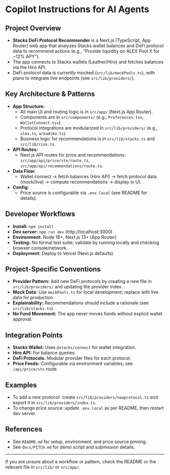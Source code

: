 # Copilot Instructions for AI Agents

## Project Overview
- **Stacks DeFi Protocol Recommender** is a Next.js (TypeScript, App Router) web app that analyzes Stacks wallet balances and DeFi protocol data to recommend actions (e.g., "Provide liquidity on ALEX Pool X for ~12% APY").
- The app connects to Stacks wallets (Leather/Hiro) and fetches balances via the Hiro API.
- DeFi protocol data is currently mocked (`src/lib/mockPools.ts`), with plans to integrate live endpoints (see `src/lib/providers/`).

## Key Architecture & Patterns
- **App Structure:**
  - All main UI and routing logic is in `src/app/` (Next.js App Router).
  - Components are in `src/components/` (e.g., `Preferences.tsx`, `WalletConnect.tsx`).
  - Protocol integrations are modularized in `src/lib/providers/` (e.g., `alex.ts`, `arkadiko.ts`).
  - Business logic for recommendations is in `src/lib/stacks.ts` and `src/lib/risk.ts`.
- **API Routes:**
  - Next.js API routes for price and recommendations: `src/app/api/price/stx/route.ts`, `src/app/api/recommendations/route.ts`.
- **Data Flow:**
  - Wallet connect → fetch balances (Hiro API) → fetch protocol data (mock/live) → compute recommendations → display in UI.
- **Config:**
  - Price source is configurable via `.env.local` (see README for details).

## Developer Workflows
- **Install:** `npm install`
- **Dev server:** `npm run dev` (http://localhost:3000)
- **Environment:** Node 18+, Next.js 13+ (App Router)
- **Testing:** No formal test suite; validate by running locally and checking browser console/network.
- **Deployment:** Deploy to Vercel (Next.js defaults).

## Project-Specific Conventions
- **Provider Pattern:** Add new DeFi protocols by creating a new file in `src/lib/providers/` and updating the provider index.
- **Mock Data:** Use `mockPools.ts` for local development; replace with live data for production.
- **Explainability:** Recommendations should include a rationale (see `src/lib/stacks.ts`).
- **No Fund Movement:** The app never moves funds without explicit wallet approval.

## Integration Points
- **Stacks Wallet:** Uses `@stacks/connect` for wallet integration.
- **Hiro API:** For balance queries.
- **DeFi Protocols:** Modular provider files for each protocol.
- **Price Feeds:** Configurable via environment variables; see `/api/price/stx` route.

## Examples
- To add a new protocol: create `src/lib/providers/newprotocol.ts` and export it in `src/lib/providers/index.ts`.
- To change price source: update `.env.local` as per README, then restart dev server.

## References
- See `README.md` for setup, environment, and price source pinning.
- See `docs/PITCH.md` for demo script and submission details.

---

If you are unsure about a workflow or pattern, check the README or the relevant file in `src/lib/` or `src/app/`.
